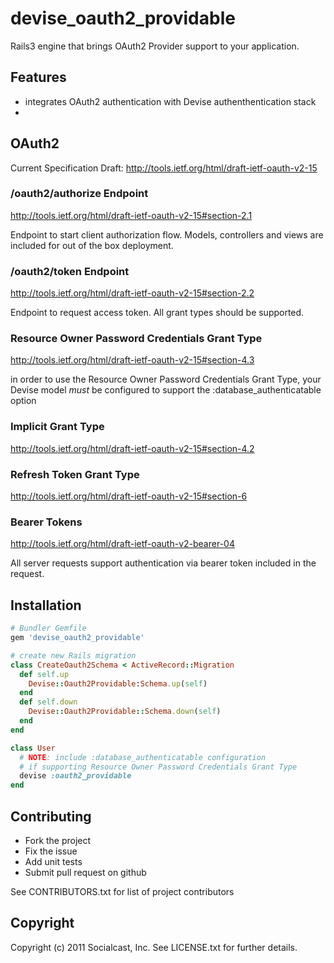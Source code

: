 # devise_oauth2_providable

Rails3 engine that brings OAuth2 Provider support to your application.

## Features

* integrates OAuth2 authentication with Devise authenthentication stack
* 

## OAuth2
Current Specification Draft:
http://tools.ietf.org/html/draft-ietf-oauth-v2-15

### /oauth2/authorize Endpoint
http://tools.ietf.org/html/draft-ietf-oauth-v2-15#section-2.1

Endpoint to start client authorization flow.  Models, controllers and
views are included for out of the box deployment.

### /oauth2/token Endpoint
http://tools.ietf.org/html/draft-ietf-oauth-v2-15#section-2.2

Endpoint to request access token.  All grant types should be supported.

### Resource Owner Password Credentials Grant Type
http://tools.ietf.org/html/draft-ietf-oauth-v2-15#section-4.3

in order to use the Resource Owner Password Credentials Grant Type, your
Devise model *must* be configured to support the
:database_authenticatable option

### Implicit Grant Type
http://tools.ietf.org/html/draft-ietf-oauth-v2-15#section-4.2

### Refresh Token Grant Type
http://tools.ietf.org/html/draft-ietf-oauth-v2-15#section-6

### Bearer Tokens
http://tools.ietf.org/html/draft-ietf-oauth-v2-bearer-04

All server requests support authentication via bearer token included in
the request.

## Installation

```ruby
# Bundler Gemfile
gem 'devise_oauth2_providable'
```

```ruby
# create new Rails migration
class CreateOauth2Schema < ActiveRecord::Migration
  def self.up
    Devise::Oauth2Providable:Schema.up(self)
  end
  def self.down
    Devise::Oauth2Providable::Schema.down(self)
  end
end
```
```ruby
class User
  # NOTE: include :database_authenticatable configuration
  # if supporting Resource Owner Password Credentials Grant Type
  devise :oauth2_providable
end
```

## Contributing
 
* Fork the project
* Fix the issue
* Add unit tests
* Submit pull request on github

See CONTRIBUTORS.txt for list of project contributors

## Copyright

Copyright (c) 2011 Socialcast, Inc. 
See LICENSE.txt for further details.

